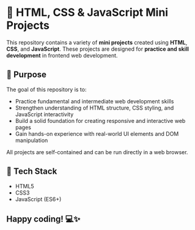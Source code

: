 # 🧪 HTML, CSS & JavaScript Mini Projects

This repository contains a variety of **mini projects** created using **HTML**, **CSS**, and **JavaScript**. These projects are designed for **practice and skill development** in frontend web development.

## 🎯 Purpose

The goal of this repository is to:

- Practice fundamental and intermediate web development skills  
- Strengthen understanding of HTML structure, CSS styling, and JavaScript interactivity  
- Build a solid foundation for creating responsive and interactive web pages  
- Gain hands-on experience with real-world UI elements and DOM manipulation


All projects are self-contained and can be run directly in a web browser.

## 🧰 Tech Stack

- HTML5  
- CSS3  
- JavaScript (ES6+)

## Happy coding! 💻✨
